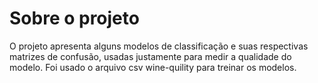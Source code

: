 # Sobre o projeto
O projeto apresenta alguns modelos de classificação e suas respectivas matrizes de confusão, usadas justamente para medir a qualidade do modelo.
Foi usado o arquivo csv wine-quility para treinar os modelos.
